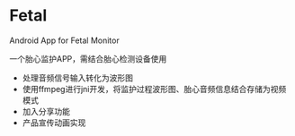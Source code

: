 # Fetal
Android App for Fetal Monitor
<p>一个胎心监护APP，需结合胎心检测设备使用</p>
<ul>
  <li>处理音频信号输入转化为波形图</li>
  <li>使用ffmpeg进行jni开发，将监护过程波形图、胎心音频信息结合存储为视频模式</li>
  <li>加入分享功能</li>
  <li>产品宣传动画实现</li>
</ul>
